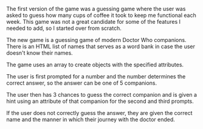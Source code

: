 The first version of the game was a guessing game where the user was asked to guess how many cups of coffee it took to keep me functional each week. This game was not a great candidate for some of the features I needed to add, so I started over from scratch.

The new game is a guessing game of modern Doctor Who companions. There is an HTML list of names that serves as a word bank in case the user doesn't know their names.

The game uses an array to create objects with the specified attributes.

The user is first prompted for a number and the number determines the correct answer, so the answer can be one of 5 companions.

The user then has 3 chances to guess the correct companion and is given a hint using an attribute of that companion for the second and third prompts.

If the user does not correctly guess the answer, they are given the correct name and the manner in which their journey with the doctor ended.


